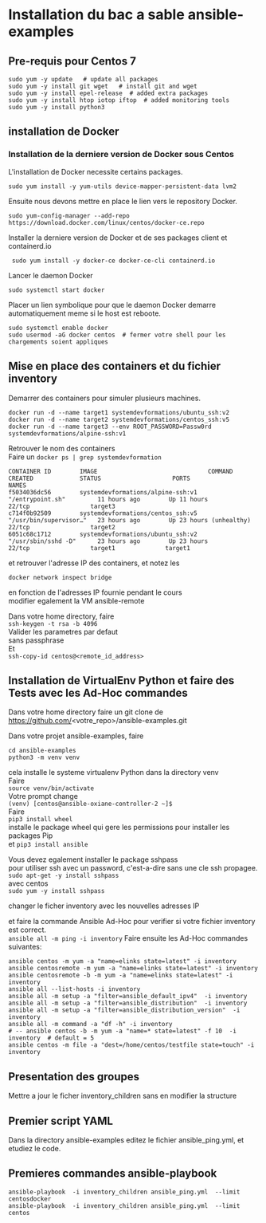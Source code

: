 # Installation du bac a sable ansible-examples
## Pre-requis pour Centos 7
```
sudo yum -y update   # update all packages 
sudo yum -y install git wget   # install git and wget 
sudo yum -y install epel-release  # added extra packages
sudo yum -y install htop iotop iftop  # added monitoring tools
sudo yum -y install python3 
```
## installation de Docker
### Installation de la derniere version de Docker sous Centos 
L'installation de Docker necessite certains packages.
```
sudo yum install -y yum-utils device-mapper-persistent-data lvm2
```
Ensuite nous devons mettre en place le lien vers le repository Docker.
```
sudo yum-config-manager --add-repo https://download.docker.com/linux/centos/docker-ce.repo
```
Installer la derniere version de Docker et de ses packages client et containerd.io
```
 sudo yum install -y docker-ce docker-ce-cli containerd.io
```
Lancer le daemon Docker 
```
sudo systemctl start docker
```
Placer un lien symbolique pour que le daemon Docker demarre automatiquement meme si le host est reboote. 
```
sudo systemctl enable docker
sudo usermod -aG docker centos  # fermer votre shell pour les chargements soient appliques
```

## Mise en place des containers et du fichier inventory  
Demarrer des containers pour simuler plusieurs machines.    
```shell script
docker run -d --name target1 systemdevformations/ubuntu_ssh:v2  
docker run -d --name target2 systemdevformations/centos_ssh:v5 
docker run -d --name target3 --env ROOT_PASSWORD=Passw0rd systemdevformations/alpine-ssh:v1   
```
Retrouver le nom des containers  
Faire un ```docker ps | grep systemdevformation ``` 

```shell script
CONTAINER ID        IMAGE                               COMMAND                  CREATED             STATUS                    PORTS                  NAMES
f5034036dc56        systemdevformations/alpine-ssh:v1   "/entrypoint.sh"         11 hours ago        Up 11 hours               22/tcp                 target3
c714f0b92509        systemdevformations/centos_ssh:v5   "/usr/bin/supervisor…"   23 hours ago        Up 23 hours (unhealthy)   22/tcp                 target2
6051c68c1712        systemdevformations/ubuntu_ssh:v2   "/usr/sbin/sshd -D"      23 hours ago        Up 23 hours               22/tcp                 target1              target1  
```  
 et retrouver l'adresse IP des containers, et notez les 
 ```shell script
docker network inspect bridge
```

en fonction de l'adresses IP fournie pendant le cours     
modifier egalement la VM ansible-remote  

Dans votre home directory,  faire  
```ssh-keygen -t rsa -b 4096 ```  
Valider les parametres par defaut  
sans passphrase  
Et  
```ssh-copy-id centos@<remote_id_address>```  

## Installation de VirtualEnv Python et faire des Tests avec les Ad-Hoc commandes  
Dans votre home directory faire un git clone de https://github.com/<votre_repo>/ansible-examples.git

Dans votre projet ansible-examples, faire  
```shell script
cd ansible-examples 
python3 -m venv venv
```  
cela installe le systeme virtualenv Python dans la directory venv    
Faire  
```source venv/bin/activate```   
Votre prompt change   
```(venv) [centos@ansible-oxiane-controller-2 ~]$```  
Faire   
```pip3 install wheel```    
installe le package wheel qui gere les permissions pour installer les packages Pip     
et
```pip3 install ansible```

Vous devez egalement installer le package sshpass     
pour utiliser ssh avec un password, c'est-a-dire sans une cle ssh propagee.    
```sudo apt-get -y install sshpass```  
avec centos  
```sudo yum -y install sshpass```

changer le ficher inventory avec les nouvelles adresses IP 

et faire la commande Ansible Ad-Hoc pour verifier si votre fichier inventory est correct.    
```ansible all -m ping -i inventory```
Faire ensuite  les Ad-Hoc commandes suivantes:  
```shell script 
ansible centos -m yum -a "name=elinks state=latest" -i inventory
ansible centosremote -m yum -a "name=elinks state=latest" -i inventory
ansible centosremote -b -m yum -a "name=elinks state=latest" -i inventory
ansible all --list-hosts -i inventory
ansible all -m setup -a "filter=ansible_default_ipv4"  -i inventory
ansible all -m setup -a "filter=ansible_distribution"  -i inventory 
ansible all -m setup -a "filter=ansible_distribution_version"  -i inventory 
ansible all -m command -a "df -h" -i inventory
# -- ansible centos -b -m yum -a "name=* state=latest" -f 10  -i inventory  # default = 5
ansible centos -m file -a "dest=/home/centos/testfile state=touch" -i inventory 
```
## Presentation des groupes
Mettre a jour le ficher inventory_children sans en modifier la structure  

## Premier script YAML
Dans la directory ansible-examples editez le fichier ansible_ping.yml, et etudiez le code. 
## Premieres commandes ansible-playbook
 ```shell script
ansible-playbook  -i inventory_children ansible_ping.yml  --limit centosdocker
ansible-playbook  -i inventory_children ansible_ping.yml  --limit centos
````
